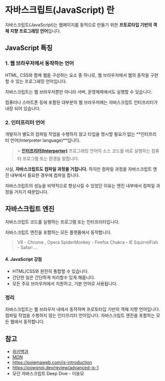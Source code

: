 # 자바스크립트(JavaScript) 란

자바스크립트(JavaScript)는 웹페이지를 동적으로 만들기 위한 **프토로타입 기반의 객체 지향 프로그래밍 언어**입니다.

## JavaScript 특징

### 1. 웹 브라우저에서 동작하는 언어

HTML, CSS와 함께 웹을 구성하는 요소 중 하나로, 웹 브라우저에서 웹의 동작을 구현할 수 있는 프로그래밍 언어입니다.

자바스크립트는 웹 브라우저뿐만 아니라 서버, 운영체제에서도 실행할 수 있습니다.

컴퓨터나 스마트폰 등에 포함된 대부분의 웹 브라우저에는 자바스크립트 인터프리터가 내장 되어 있습니다.

### 2. 인터프리터 언어

개발자가 별도의 컴파일 작업을 수행하지 않고 타입을 명시할 필요가 없는 **인터프리터 언어(Interpreter language)**입니다.

> ⭐️ **[인터프리터(Interperter)](https://ko.wikipedia.org/wiki/%EC%9D%B8%ED%84%B0%ED%94%84%EB%A6%AC%ED%84%B0)**
> 프로그래밍 언어의 소스 코드를 바로 실행하는 컴퓨터 프로그램 또는 환경을 말합니다.

사실, **자바스크립트도 컴파일 과정을 거칩니다.**
하지만 컴파일 과정을 자바스크립트 엔진 내부에서 필요한 경우에 컴파일 합니다.

자바스크립트의 성능을 비약적으로 향상시킬 수 있었던 이유는 엔진 내부에서 컴파일 과정을 거치기 때문입니다.

## 자바스크립트 엔진

자바스크립트 코드를 실행하는 프로그램 또는 인터프리터입니다.

자바스크립트 엔진을 포함하는 모든 플랫폼에서 동작합니다.

> V8 - Chrome , Opera
> SpiderMonkey - Firefox
> Chakra - IE
> SquirrelFish - Safari
> ...

#### 4. JavaScript 강점

- HTML/CSS와 완전히 통합할 수 있습니다.
- 간단한 일은 간단하게 처리할수 있게 해줍니다.
- 모든 주요 브라우저에서 지원하고, 기본 언어로 사용됩니다.

### 정리

자바스크립트는 웹 브라우저 내에서 동작하며 프로토타입 기반의 객체 지향 언어입니다.
컴파일 작업을 수행하지 않는 인터프리터 언어입니다.
자바스크립트 엔진을 포함하는 모든 웹에서 동작합니다.

## 참고

- [위키백과](https://ko.wikipedia.org/wiki)
- [MDN](https://developer.mozilla.org/ko/)
- https://poiemaweb.com/js-introduction
- https://oowgnoj.dev/review/advanced-js-1
- 모던 자바스크립트 Deep Dive - 이웅모
